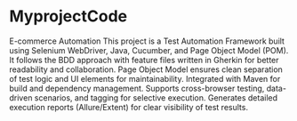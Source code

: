 # MyprojectCode
E-commerce Automation 
This project is a Test Automation Framework built using Selenium WebDriver, Java, Cucumber, and Page Object Model (POM).
It follows the BDD approach with feature files written in Gherkin for better readability and collaboration.
Page Object Model ensures clean separation of test logic and UI elements for maintainability.
Integrated with Maven for build and dependency management.
Supports cross-browser testing, data-driven scenarios, and tagging for selective execution.
Generates detailed execution reports (Allure/Extent) for clear visibility of test results.
